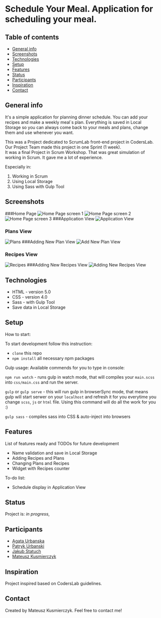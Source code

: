 # Schedule Your Meal. Application for scheduling your meal.

## Table of contents
* [General info](#general-info)
* [Screenshots](#screenshots)
* [Technologies](#technologies)
* [Setup](#setup)
* [Features](#features)
* [Status](#status)
* [Participants](#participants)
* [Inspiration](#inspiration)
* [Contact](#contact)

## General info
It's a simple application for planning dinner schedule. You can add your recipes and make a weekly meal`s plan. Everything is saved in Local Storage so 
you can always come back to your meals and plans, change them and use whenever you want.

This was a Project dedicated to ScrumLab front-end project in CodersLab. Our Project Team made this project in one Sprint (1 week).   
It was a final Project in Scrum Workshop. That was great simulation of working in Scrum. It gave me a lot of experience.

Especially in:
 1. Working in Scrum
 2. Using Local Storage
 3. Using Sass with Gulp Tool


## Screenshots
###Home Page
![ Home Page screen 1 ](./development/images/main1.png)
![ Home Page screen 2 ](./development/images/main2.png)
![ Home Page screen 3 ](./development/images/main3.png)
###Application View
![ Application View  ](./development/images/app_view.png)
### Plans View
![ Plans ](./development/images/plans.png)
###Adding New Plan View
![ Add New Plan View ](./development/images/add_plan.png)
### Recipes View
![ Recipes ](./development/images/recipes_view.png)
###Adding New Recipes View
![ Adding New Recipes View ](./development/images/recipes_view.png)

## Technologies
* HTML - version 5.0
* CSS - version 4.0
* Sass -  with Gulp Tool
* Save data in Local Storage
## Setup

How to start:

To start development follow this instruction:

* `clone` this repo
* `npm install` all necessary npm packages


Gulp usage:
Available commends for you to type in console:

`npm run watch` - runs gulp in watch mode, that will compiles your `main.scss` into `css/main.css` and run the server.

`gulp` or `gulp serve`  - this will run gulp in browserSync mode, that means gulp will start serwer on your `localhost` and refresh it for you everytime you change `scss`, `js` or `html` file. Using this command will do all the work for you :)

`gulp sass` - compiles sass into CSS & auto-inject into browsers



## Features
List of features ready and TODOs for future development
* Name validation and save in Local Storage 
* Adding Recipes and Plans
* Changing Plans and Recipes
* Widget with Recipes counter


To-do list:
* Schedule display in Application View

## Status
Project is: _in progress_, 

## Participants
 * [Agata Urbanska](https://github.com/agataurbanska9) 
 * [Patryk Urbanski](https://github.com/PatrykUrbanski) 
 * [Jakub Statuch](https://github.com/JakubStatuch) 
 * [Mateusz Kusmierczyk](https://github.com/mkusmierczyk)


## Inspiration
Project inspired based on CodersLab guidelines. 

## Contact
Created by Mateusz Kusmierczyk. Feel free to contact me!


